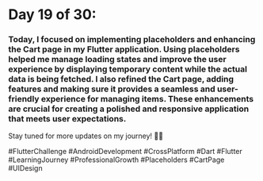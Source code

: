 # Day 19 of 30:
### Today, I focused on implementing placeholders and enhancing the Cart page in my Flutter application. Using placeholders helped me manage loading states and improve the user experience by displaying temporary content while the actual data is being fetched. I also refined the Cart page, adding features and making sure it provides a seamless and user-friendly experience for managing items. These enhancements are crucial for creating a polished and responsive application that meets user expectations.

Stay tuned for more updates on my journey! 🚀📱

#FlutterChallenge #AndroidDevelopment #CrossPlatform #Dart #Flutter #LearningJourney #ProfessionalGrowth #Placeholders #CartPage #UIDesign
